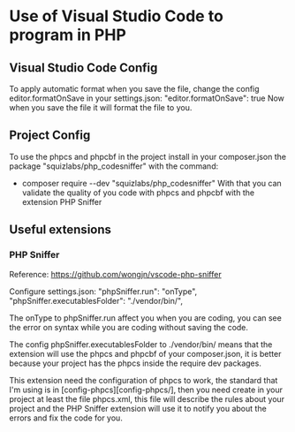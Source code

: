 # Use of Visual Studio Code to program in PHP

## Visual Studio Code Config

To apply automatic format when you save the file, change the config editor.formatOnSave in your settings.json:
    "editor.formatOnSave": true
Now when you save the file it will format the file to you.

## Project Config

To use the phpcs and phpcbf in the project install in your composer.json the package "squizlabs/php_codesniffer" with the command:
 - composer require --dev "squizlabs/php_codesniffer"
With that you can validate the quality of you code with phpcs and phpcbf with the extension PHP Sniffer

## Useful extensions

### PHP Sniffer

Reference: https://github.com/wongjn/vscode-php-sniffer

Configure settings.json:
  "phpSniffer.run": "onType",
  "phpSniffer.executablesFolder": "./vendor/bin/",
  
The onType to phpSniffer.run affect you when you are coding, you can see the error on syntax while you are coding without saving the code.

The config phpSniffer.executablesFolder to ./vendor/bin/ means that the extension will use the phpcs and phpcbf of your composer.json, it is better because your project has the phpcs inside the require dev packages.

This extension need the configuration of phpcs to work, the standard that I'm using is in [config-phpcs][config-phpcs/], then you need create in your project at least the file phpcs.xml, this file will describe the rules about your project and the PHP Sniffer extension will use it to notify you about the errors and fix the code for you.
